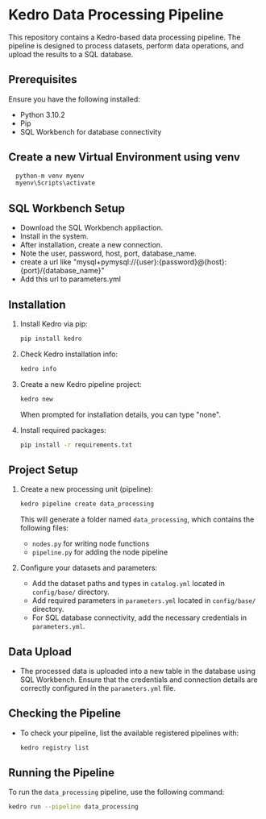 # Kedro Data Processing Pipeline

This repository contains a Kedro-based data processing pipeline. The pipeline is designed to process datasets, perform data operations, and upload the results to a SQL database.

## Prerequisites

Ensure you have the following installed:

- Python 3.10.2
- Pip
- SQL Workbench for database connectivity

## Create a new Virtual Environment using venv
    
```bash
  python-m venv myenv
  myenv\Scripts\activate
  ```

## SQL Workbench Setup

- Download the SQL Workbench appliaction.
- Install in the system.
- After installation, create a new connection.
- Note the user, password, host, port, database_name.
- create a url like "mysql+pymysql://{user}:{password}@{host}:{port}/{database_name}"
- Add this url to parameters.yml

## Installation

1. Install Kedro via pip:
    ```bash
    pip install kedro
    ```

2. Check Kedro installation info:
    ```bash
    kedro info
    ```

3. Create a new Kedro pipeline project:
    ```bash
    kedro new
    ```
   When prompted for installation details, you can type "none".

4. Install required packages:
    ```bash
    pip install -r requirements.txt
    ```

## Project Setup

1. Create a new processing unit (pipeline):
    ```bash
    kedro pipeline create data_processing
    ```
   This will generate a folder named `data_processing`, which contains the following files:
    - `nodes.py` for writing node functions
    - `pipeline.py` for adding the node pipeline

2. Configure your datasets and parameters:
   - Add the dataset paths and types in `catalog.yml` located in `config/base/` directory.
   - Add required parameters in `parameters.yml` located in `config/base/` directory.
   - For SQL database connectivity, add the necessary credentials in `parameters.yml`.

## Data Upload

- The processed data is uploaded into a new table in the database using SQL Workbench. Ensure that the credentials and connection details are correctly configured in the `parameters.yml` file.

## Checking the Pipeline

- To check your pipeline, list the available registered pipelines with:
    ```bash
    kedro registry list
    ```

## Running the Pipeline

To run the `data_processing` pipeline, use the following command:

```bash
kedro run --pipeline data_processing

